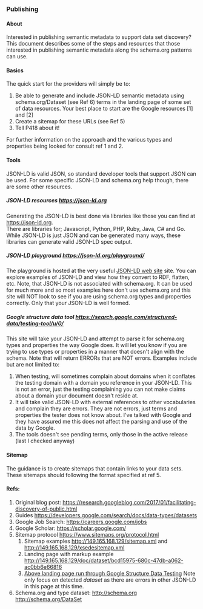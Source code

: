 ### Publishing

#### About
Interested in publishing semantic metadata to support data set discovery?  This document describes some of the steps and resources that those interested in publishing semantic 
metadata along the schema.org patterns can use.  

#### Basics
The quick start for the providers will simply be to:
1. Be able to generate and include JSON-LD semantic metadata using schema.org/Dataset (see Ref 6) terms in the landing page of some set of data resources.  Your best place to start are the Google
resources [1] and [2]
1. Create a sitemap for these URLs (see Ref 5)
1. Tell P418 about it!

For further information on the approach and the various types and properties being looked 
for consult ref 1 and 2.  

#### Tools
JSON-LD is valid JSON, so standard developer tools that support JSON can be used.   For some specific JSON-LD and schema.org help though, there are some other resources.

##### JSON-LD resources  https://json-ld.org
Generating the JSON-LD is best done via libraries like those you can find at https://json-ld.org.  
There are libraries for; Javascript, Python, PHP, Ruby, Java, C# and Go.  While JSON-LD is just
JSON and can be generated many ways, these libraries 
can generate valid JSON-LD spec output.   

##### JSON-LD playground https://json-ld.org/playground/
The playground is hosted at the very useful [JSON-LD web site](https://json-ld.org) site. You 
can explore examples of JSON-LD and view how they convert to RDF, flatten, etc.   Note, that JSON-LD
is not associated with schema.org.  It can be used for much more and so most examples here don't 
use schema.org and this site will NOT look to see if you are using schema.org types and properties
correctly.  Only that your JSON-LD is well formed.  

##### Google structure data tool  https://search.google.com/structured-data/testing-tool/u/0/
This site will take your JSON-LD and attempt to parse it for schema.org types and properties 
the way Google does.  It will let you know if you are trying to use types or properties in a manner
that doesn't align with the schema.  Note that will return ERRORs that are NOT errors.  Examples include 
but are not limited to:

1. When testing, will sometimes complain about domains when it conflates the testing domain with 
a domain you reference in your JSON-LD.  This is not an error, just the testing complaining you can not
make claims about a domain your document doesn't reside at.
2. It will take valid JSON-LD with external references to other vocabularies and complain they are errors. 
They are not errors, just terms and properties the tester does not know about.   I've talked with 
Google and they have assured me this does not affect the parsing and use of the data by Google.  
3. The tools doesn't see pending terms, only those in the active release (last I checked anyway)

#### Sitemap
The guidance is to create sitemaps that contain links to your data sets.  These sitemaps should 
following the format specified at ref 5.

#### Refs:

1. Original blog post: https://research.googleblog.com/2017/01/facilitating-discovery-of-public.html 
1. Guides https://developers.google.com/search/docs/data-types/datasets 
1. Google Job Search: https://careers.google.com/jobs 
1. Google Scholar: https://scholar.google.com/ 
1. Sitemap protocol https://www.sitemaps.org/protocol.html 
    1. Sitemap examples http://149.165.168.129/sitemap.xml  and http://149.165.168.129/xsedesitemap.xml
    1. Landing page with markup example http://149.165.168.129/doc/dataset/bcd15975-680c-47db-a062-ac0bb6e66816 
    1. [Above landing page run through Google Structure Data Testing](https://search.google.com/structured-data/testing-tool/u/0/#url=http%3A%2F%2F149.165.168.129%2Fdoc%2Fdataset%2Fbcd15975-680c-47db-a062-ac0bb6e66816)  Note only focus on detected *dataset* as there are errors in other JSON-LD in this page at this time. 
1. Schema.org and type dataset: http://schema.org  http://schema.org/DataSet



